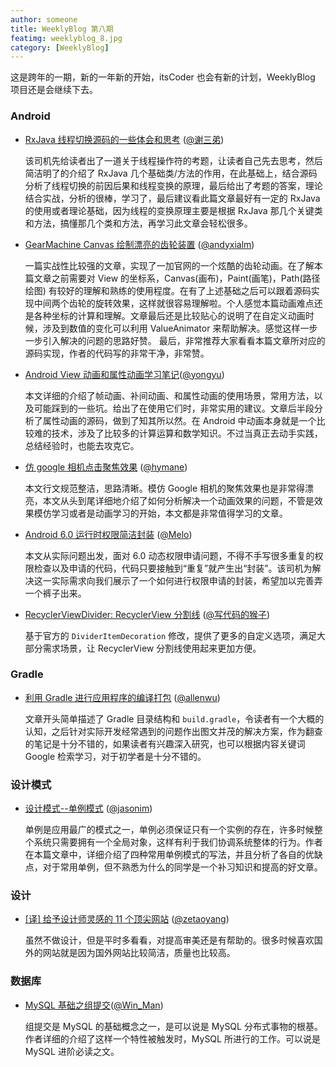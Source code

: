 ```yaml
---
author: someone
title: WeeklyBlog 第八期
featimg: weeklyblog_8.jpg
category: [WeeklyBlog]
---
```


这是跨年的一期，新的一年新的开始，itsCoder 也会有新的计划，WeeklyBlog 项目还是会继续下去。

### Android

- [RxJava 线程切换源码的一些体会和思考](http://imxie.itscoder.com/2016/12/25/how_the_rxjava_thread_work/) ([@谢三弟](https://github.com/xcc3641))

  该司机先给读者出了一道关于线程操作符的考题，让读者自己先去思考，然后简洁明了的介绍了 RxJava 几个基础类/方法的作用，在此基础上，结合源码分析了线程切换的前因后果和线程变换的原理，最后给出了考题的答案，理论结合实战，分析的很棒，学习了，最后建议看此篇文章最好有一定的 RxJava 的使用或者理论基础，因为线程的变换原理主要是根据 RxJava 那几个关键类和方法，搞懂那几个类和方法，再学习此文章会轻松很多。

- [GearMachine Canvas 绘制漂亮的齿轮装置](http://refactor.cn/2016/12/26/GearMachine-Canvas%E7%BB%98%E5%88%B6%E6%BC%82%E4%BA%AE%E7%9A%84%E9%BD%BF%E8%BD%AE%E8%A3%85%E7%BD%AE/) ([@andyxialm](https://github.com/andyxialm))

  一篇实战性比较强的文章，实现了一加官网的一个炫酷的齿轮动画。在了解本篇文章之前需要对 View 的坐标系，Canvas(画布)，Paint(画笔)，Path(路径绘图) 有较好的理解和熟练的使用程度。在有了上述基础之后可以跟着源码实现中间两个齿轮的旋转效果，这样就很容易理解啦。个人感觉本篇动画难点还是各种坐标的计算和理解。文章最后还是比较贴心的说明了在自定义动画时候，涉及到数值的变化可以利用 ValueAnimator 来帮助解决。感觉这样一步一步引入解决的问题的思路好赞。
  最后，非常推荐大家看看本篇文章所对应的源码实现，作者的代码写的非常干净，非常赞。

- [Android View 动画和属性动画学习笔记](http://yongyu.itscoder.com/2016/12/25/animation_learning_note/)([@yongyu](https://github.com/yongyu0102))

  本文详细的介绍了帧动画、补间动画、和属性动画的使用场景，常用方法，以及可能踩到的一些坑。给出了在使用它们时，非常实用的建议。文章后半段分析了属性动画的源码，做到了知其所以然。在 Android 中动画本身就是一个比较难的技术，涉及了比较多的计算运算和数学知识。不过当真正去动手实践，总结经验时，也能去攻克它。

- [仿 google 相机点击聚焦效果](http://hymane.itscoder.com/2016/12/24/hymane_20161224_custom_camera_foucs_view/) ([@hymane](https://github.com/hymanme))

  本文行文规范整洁，思路清晰。模仿 Google 相机的聚焦效果也是非常得漂亮，本文从头到尾详细地介绍了如何分析解决一个动画效果的问题，不管是效果模仿学习或者是动画学习的开始，本文都是非常值得学习的文章。

- [Android 6.0 运行时权限简洁封装](https://itsmelo.github.io/2017/01/04/Android%206.0%E8%BF%90%E8%A1%8C%E6%97%B6%E6%9D%83%E9%99%90%E7%AE%80%E6%B4%81%E5%B0%81%E8%A3%85/) ([@Melo](https://itsmelo.github.io/))

  本文从实际问题出发，面对 6.0 动态权限申请问题，不得不手写很多重复的权限检查以及申请的代码，代码只要接触到“重复”就产生出“封装”。该司机为解决这一实际需求向我们展示了一个如何进行权限申请的封装，希望加以完善弄一个裤子出来。


- [RecyclerViewDivider: RecyclerView 分割线](https://github.com/laobie/RecyclerViewDivider) ([@写代码的猴子](https://github.com/laobie))

  基于官方的 `DividerItemDecoration` 修改，提供了更多的自定义选项，满足大部分需求场景，让 RecyclerView 分割线使用起来更加方便。


### Gradle

- [利用 Gradle 进行应用程序的编译打包](http://allenwu.itscoder.com/learn-gradle-in-android) ([@allenwu](https://github.com/wuchangfeng))

  文章开头简单描述了 Gradle 目录结构和 `build.gradle`，令读者有一个大概的认知，之后针对实际开发经常遇到的问题作出图文并茂的解决方案，作为翻查的笔记是十分不错的，如果读者有兴趣深入研究，也可以根据内容关键词 Google 检索学习，对于初学者是十分不错的。


### 设计模式

- [设计模式--单例模式](http://hujiandong.com/2016/12/21/design_pattern_singleton/) ([@jasonim](https://github.com/jasonim))

  单例是应用最广的模式之一，单例必须保证只有一个实例的存在，许多时候整个系统只需要拥有一个全局对象，这样有利于我们协调系统整体的行为。作者在本篇文章中，详细介绍了四种常用单例模式的写法，并且分析了各自的优缺点，对于常用单例，但不熟悉为什么的同学是一个补习知识和提高的好文章。

### 设计

- [[译] 给予设计师灵感的 11 个顶尖网站](https://zetaoyang.github.io/post/2016/12/24/t-top-inspiration-websites-for-designers.html) ([@zetaoyang](https://github.com/zetaoyang))

  虽然不做设计，但是平时多看看，对提高审美还是有帮助的。很多时候喜欢国外的网站就是因为国外网站比较简洁，质量也比较高。

### 数据库

- [MySQL 基础之组提交](https://win-man.github.io/2016/12/07/win_man_20161224_mysql_binary_log_group_commit/)([@Win_Man](https://github.com/Win-Man))

  组提交是 MySQL 的基础概念之一，是可以说是 MySQL 分布式事物的根基。作者详细的介绍了这样一个特性被触发时，MySQL 所进行的工作。可以说是 MySQL 进阶必读之文。

  ​
